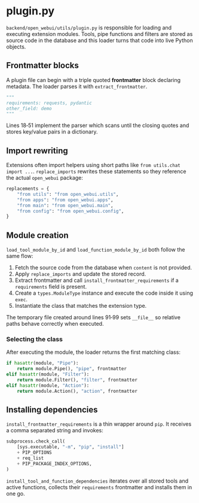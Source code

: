 # plugin.py

`backend/open_webui/utils/plugin.py` is responsible for loading and executing extension modules.  Tools, pipe functions and filters are stored as source code in the database and this loader turns that code into live Python objects.

## Frontmatter blocks

A plugin file can begin with a triple quoted **frontmatter** block declaring metadata.  The loader parses it with `extract_frontmatter`.

```python
"""
requirements: requests, pydantic
other_field: demo
"""
```

Lines 18‑51 implement the parser which scans until the closing quotes and stores key/value pairs in a dictionary.

## Import rewriting

Extensions often import helpers using short paths like `from utils.chat import ...`.  `replace_imports` rewrites these statements so they reference the actual `open_webui` package:

```python
replacements = {
    "from utils": "from open_webui.utils",
    "from apps": "from open_webui.apps",
    "from main": "from open_webui.main",
    "from config": "from open_webui.config",
}
```

## Module creation

`load_tool_module_by_id` and `load_function_module_by_id` both follow the same flow:

1. Fetch the source code from the database when `content` is not provided.
2. Apply `replace_imports` and update the stored record.
3. Extract frontmatter and call `install_frontmatter_requirements` if a `requirements` field is present.
4. Create a `types.ModuleType` instance and execute the code inside it using `exec`.
5. Instantiate the class that matches the extension type.

The temporary file created around lines 91‑99 sets `__file__` so relative paths behave correctly when executed.

### Selecting the class

After executing the module, the loader returns the first matching class:

```python
if hasattr(module, "Pipe"):
    return module.Pipe(), "pipe", frontmatter
elif hasattr(module, "Filter"):
    return module.Filter(), "filter", frontmatter
elif hasattr(module, "Action"):
    return module.Action(), "action", frontmatter
```

## Installing dependencies

`install_frontmatter_requirements` is a thin wrapper around `pip`.  It receives a comma separated string and invokes:

```python
subprocess.check_call(
    [sys.executable, "-m", "pip", "install"]
    + PIP_OPTIONS
    + req_list
    + PIP_PACKAGE_INDEX_OPTIONS,
)
```

`install_tool_and_function_dependencies` iterates over all stored tools and active functions, collects their `requirements` frontmatter and installs them in one go.
